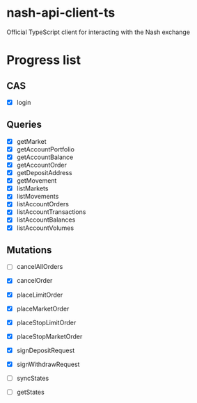 # nash-api-client-ts

Official TypeScript client for interacting with the Nash exchange

# Progress list
## CAS
- [x] login

## Queries
- [x] getMarket 
- [x] getAccountPortfolio
- [x] getAccountBalance
- [x] getAccountOrder 
- [x] getDepositAddress
- [x] getMovement 
- [x] listMarkets 
- [x] listMovements 
- [x] listAccountOrders
- [x] listAccountTransactions
- [x] listAccountBalances
- [x] listAccountVolumes

## Mutations
- [ ] cancelAllOrders 
- [x] cancelOrder 
- [x] placeLimitOrder 
- [x] placeMarketOrder 
- [x] placeStopLimitOrder 
- [x] placeStopMarketOrder 
- [x] signDepositRequest 
- [x] signWithdrawRequest 
- [ ] syncStates 
- [ ] getStates


